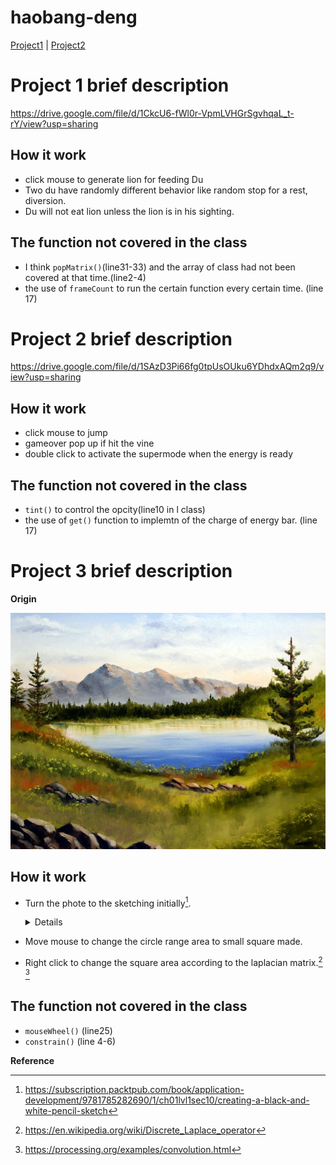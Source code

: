 # haobang-deng
[Project1](#project-1-brief-description) | [Project2](#project-2-brief-description)
# Project 1 brief description
https://drive.google.com/file/d/1CkcU6-fWl0r-VpmLVHGrSgvhqaL_t-rY/view?usp=sharing
## How it work
- click mouse to generate lion for feeding Du 
- Two du have randomly different behavior like random stop for a rest, diversion.
- Du will not eat lion unless the lion is in his sighting.
## The function not covered in the class
- I think ```popMatrix()```(line31-33) and the array of class had not been covered at that time.(line2-4)
- the use of ```frameCount``` to run the certain function every certain time. (line 17)
# Project 2 brief description
https://drive.google.com/file/d/1SAzD3Pi66fg0tpUsOUku6YDhdxAQm2q9/view?usp=sharing
## How it work
- click mouse to jump
- gameover pop up if hit the vine
- double click to activate the supermode when the energy is ready
## The function not covered in the class
- ```tint()``` to control the opcity(line10 in l class)
- the use of ```get()``` function to implemtn of the charge of energy bar. (line 17)
# Project 3 brief description

**Origin**

![This is an image](https://github.com/CLAY-2333666/Haobang-deng/blob/main/PROJECT_3/data/4b1cb1e6a92501df96fce722ecbb8138--landscape-oil-paintings-landscape-art.jpg)
## How it work
- Turn the phote to the sketching initially[^1].
  <details>
  
  1. Convert the color image to grayscale.
  2. Invert the grayscale image to get a negative.
  3. Apply a Gaussian blur to the negative from step 2.
  4. Blend the grayscale image from step 1 with the blurred negative from step 3 using a color dodge.
  
  </details>
- Move mouse to change the circle range area to small square made. 
- Right click to change the square area according to the laplacian matrix.[^2] [^3] 
## The function not covered in the class
- ```mouseWheel()``` (line25)
- ```constrain()```  (line 4-6)

**Reference**
[^1]: https://subscription.packtpub.com/book/application-development/9781785282690/1/ch01lvl1sec10/creating-a-black-and-white-pencil-sketch
[^2]: https://en.wikipedia.org/wiki/Discrete_Laplace_operator
[^3]: https://processing.org/examples/convolution.html
